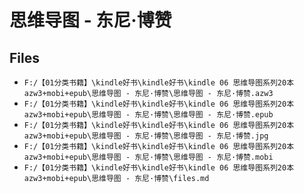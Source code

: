 # 思维导图 - 东尼·博赞

## Files

- `F:/【01分类书籍】\kindle好书\kindle好书\kindle 06 思维导图系列20本 azw3+mobi+epub\思维导图 - 东尼·博赞\思维导图 - 东尼·博赞.azw3`
- `F:/【01分类书籍】\kindle好书\kindle好书\kindle 06 思维导图系列20本 azw3+mobi+epub\思维导图 - 东尼·博赞\思维导图 - 东尼·博赞.epub`
- `F:/【01分类书籍】\kindle好书\kindle好书\kindle 06 思维导图系列20本 azw3+mobi+epub\思维导图 - 东尼·博赞\思维导图 - 东尼·博赞.jpg`
- `F:/【01分类书籍】\kindle好书\kindle好书\kindle 06 思维导图系列20本 azw3+mobi+epub\思维导图 - 东尼·博赞\思维导图 - 东尼·博赞.mobi`
- `F:/【01分类书籍】\kindle好书\kindle好书\kindle 06 思维导图系列20本 azw3+mobi+epub\思维导图 - 东尼·博赞\files.md`
